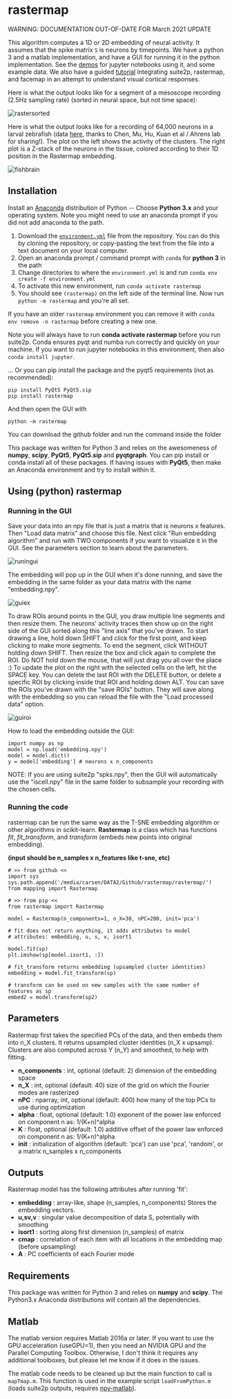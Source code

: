 # rastermap

WARNING: DOCUMENTATION OUT-OF-DATE FOR March 2021 UPDATE

This algorithm computes a 1D or 2D embedding of neural activity. It assumes that the spike matrix `S` is neurons by timepoints. We have a python 3 and a matlab implementation, and have a GUI for running it in the python implementation. See the [demos](demos/) for jupyter notebooks using it, and some example data. We also have a guided [tutorial](tutorial/) integrating suite2p, rastermap, and facemap in an attempt to understand visual cortical responses.

Here is what the output looks like for a segment of a mesoscope recording (2.5Hz sampling rate) (sorted in neural space, but not time space):

![rastersorted](figs/example.png)

Here is what the output looks like for a recording of 64,000 neurons in a larval zebrafish (data [here](https://figshare.com/articles/Whole-brain_light-sheet_imaging_data/7272617/1), thanks to Chen, Mu, Hu, Kuan et al / Ahrens lab for sharing!). The plot on the left shows the activity of the clusters. The right plot is a Z-stack of the neurons in the tissue, colored according to their 1D position in the Rastermap embedding.

![fishbrain](figs/fish_GUI3.png)

## Installation

Install an [Anaconda](https://www.anaconda.com/download/) distribution of Python -- Choose **Python 3.x** and your operating system. Note you might need to use an anaconda prompt if you did not add anaconda to the path.

1. Download the [`environment.yml`](https://github.com/MouseLand/rastermap/blob/master/environment.yml) file from the repository. You can do this by cloning the repository, or copy-pasting the text from the file into a text document on your local computer.
2. Open an anaconda prompt / command prompt with `conda` for **python 3** in the path
3. Change directories to where the `environment.yml` is and run `conda env create -f environment.yml`
4. To activate this new environment, run `conda activate rastermap`
5. You should see `(rastermap)` on the left side of the terminal line. Now run `python -m rastermap` and you're all set.

If you have an older `rastermap` environment you can remove it with `conda env remove -n rastermap` before creating a new one.

Note you will always have to run **conda activate rastermap** before you run suite2p. Conda ensures pyqt and numba run correctly and quickly on your machine. If you want to run jupyter notebooks in this environment, then also `conda install jupyter`.

... Or you can pip install the package and the pyqt5 requirements (not as recommended):

```
pip install PyQt5 PyQt5.sip
pip install rastermap
```

And then open the GUI with

```
python -m rastermap
```

You can download the github folder and run the command inside the folder

This package was written for Python 3 and relies on the awesomeness of **numpy**, **scipy**, **PyQt5**, **PyQt5.sip** and **pyqtgraph**. You can pip install or conda install all of these packages. If having issues with **PyQt5**, then make an Anaconda environment and try to install within it.


## Using (python) rastermap

### Running in the GUI

Save your data into an npy file that is just a matrix that is neurons x features. Then "Load data matrix" and choose this file. Next click "Run embedding algorithm" and run with TWO components if you want to visualize it in the GUI. See the parameters section to learn about the parameters.

![runingui](figs/runingui.png)

The embedding will pop up in the GUI when it's done running, and save the embedding in the same folder as your data matrix with the name "embedding.npy".

![guiex](figs/guiex.png)

To draw ROIs around points in the GUI, you draw multiple line segments and then resize them. The neurons' activity traces then show up on the right side of the GUI sorted along this "line axis" that you've drawn. To start drawing a line, hold down SHIFT and click for the first point, and keep clicking to make more segments. To end the segment, click WITHOUT holding down SHIFT. Then resize the box and click again to complete the ROI. Do NOT hold down the mouse, that will just drag you all over the place :) To update the plot on the right with the selected cells on the left, hit the SPACE key. You can delete the last ROI with the DELETE button, or delete a specific ROI by clicking inside that ROI and holding down ALT. You can save the ROIs you've drawn with the "save ROIs" button. They will save along with the embedding so you can reload the file with the "Load processed data" option.

![guiroi](figs/guiroi.png)

How to load the embedding outside the GUI:

```
import numpy as np
model = np.load('embedding.npy')
model = model.dict()
y = model['embedding'] # neurons x n_components
```


NOTE: If you are using suite2p "spks.npy", then the GUI will automatically use the "iscell.npy" file in the same folder to subsample your recording with the chosen cells.

### Running the code

rastermap can be run the same way as the T-SNE embedding algorithm or other algorithms in scikit-learn. **Rastermap** is a class which has functions *fit*, *fit_transform*, and *transform* (embeds new points into original embedding).

**(input should be n_samples x n_features like t-sne, etc)**

```
# >> from github <<
import sys
sys.path.append('/media/carsen/DATA2/Github/rastermap/rastermap/')
from mapping import Rastermap

# >> from pip <<
from rastermap import Rastermap

model = Rastermap(n_components=1, n_X=30, nPC=200, init='pca')

# fit does not return anything, it adds attributes to model
# attributes: embedding, u, s, v, isort1

model.fit(sp)
plt.imshow(sp[model.isort1, :])

# fit_transform returns embedding (upsampled cluster identities)
embedding = model.fit_transform(sp)

# transform can be used on new samples with the same number of features as sp
embed2 = model.transform(sp2)
```

## Parameters

Rastermap first takes the specified PCs of the data, and then embeds them into n_X clusters. It returns upsampled cluster identities (n_X x upsamp). Clusters are also computed across Y (n_Y) and smoothed, to help with fitting.

- **n_components** : int, optional (default: 2)
        dimension of the embedding space
- **n_X** : int, optional (default: 40)
        size of the grid on which the Fourier modes are rasterized
- **nPC**  : nparray, int, optional (default: 400)
        how many of the top PCs to use during optimization
- **alpha** : float, optional (default: 1.0)
        exponent of the power law enforced on component n as: 1/(K+n)^alpha
- **K** :  float, optional (default: 1.0)
        additive offset of the power law enforced on component n as: 1/(K+n)^alpha
- **init** : initialization of algorithm (default: 'pca')
        can use 'pca', 'random', or a matrix n_samples x n_components

## Outputs

Rastermap model has the following attributes after running 'fit':
- **embedding** : array-like, shape (n_samples, n_components)
        Stores the embedding vectors.
- **u,sv,v** : singular value decomposition of data S, potentially with smoothing
- **isort1** : sorting along first dimension (n_samples) of matrix
- **cmap**  : correlation of each item with all locations in the embedding map (before upsampling)
- **A**     :    PC coefficients of each Fourier mode


## Requirements

This package was written for Python 3 and relies on **numpy** and **scipy**. The Python3.x Anaconda distributions will contain all the dependencies.

## Matlab

The matlab version requires Matlab 2016a or later. If you want to use the GPU acceleration (useGPU=1), then you need an NVIDIA GPU and the Parallel Computing Toolbox. Otherwise, I don't think it requires any additional toolboxes, but please let me know if it does in the issues.

The matlab code needs to be cleaned up but the main function to call is `mapTmap.m`. This function is used in the example script `loadFromPython.m` (loads suite2p outputs, requires [npy-matlab](https://github.com/kwikteam/npy-matlab)).
